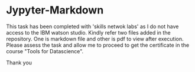# Jypyter-Markdown

This task has been completed with 'skills netwok labs' as I do not have access to the IBM watson studio.
Kindly refer two files added in the repository. One is markdown file and other is pdf to view after execution.
Please assess the task and allow me to proceed to get the certificate in the course "Tools for Datascience".

Thank you
